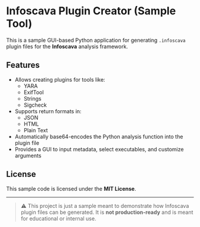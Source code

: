 # Infoscava Plugin Creator (Sample Tool)

This is a sample GUI-based Python application for generating `.infoscava` plugin files for the **Infoscava** analysis framework.

## Features

- Allows creating plugins for tools like:
  - YARA
  - ExifTool
  - Strings
  - Sigcheck
- Supports return formats in:
  - JSON
  - HTML
  - Plain Text
- Automatically base64-encodes the Python analysis function into the plugin file
- Provides a GUI to input metadata, select executables, and customize arguments

## License

This sample code is licensed under the **MIT License**.

---

> ⚠️ This project is just a sample meant to demonstrate how Infoscava plugin files can be generated. It is **not production-ready** and is meant for educational or internal use.
